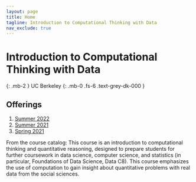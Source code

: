 ```yaml
---
layout: page
title: Home
tagline: Introduction to Computational Thinking with Data
nav_exclude: true
---
```


# Introduction to Computational Thinking with Data
{: .mb-2 }
UC Berkeley
{: .mb-0 .fs-6 .text-grey-dk-000 }

## Offerings
1. [Summer 2022](http://data6.org/su22)
2. [Summer 2021](http://data6.org/su21)
3. [Spring 2021](http://data94.org)

From the course catalog: This course is an introduction to computational thinking and quantitative reasoning, designed to prepare students for further coursework in data science, computer science, and statistics (in particular, Foundations of Data Science, Data C8). This course emphasizes the use of computation to gain insight about quantitative problems with real data from the social sciences.
